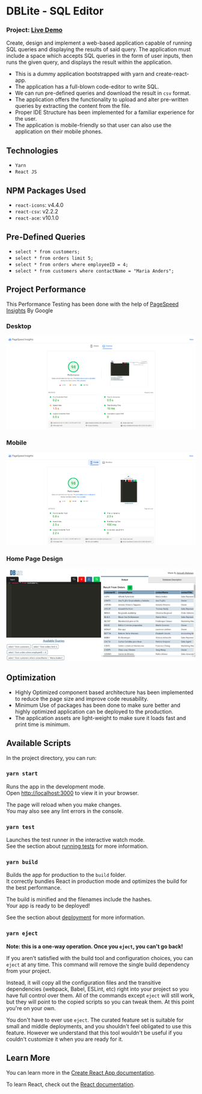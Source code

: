 # DBLite - SQL Editor

### Project: [Live Demo](https://dblite.netlify.app/)


Create, design and implement a web-based application capable of running SQL queries and displaying the results of said query. The application must include a space which accepts SQL queries in the form of user inputs, then runs the given query, and displays the result within the application.

- This is a dummy application bootstrapped with yarn and create-react-app.
- The application has a full-blown code-editor to write SQL.
- We can run pre-defined queries and download the result in `csv` format.
- The application offers the functionality to upload and alter pre-written queries by extracting the content from the file.
- Proper IDE Structure has been implemented for a familiar experience for the user.
- The application is mobile-friendly so that user can also use the application on their mobile phones.

## Technologies
- `Yarn`
- `React JS`

## NPM Packages Used
- `react-icons`: v4.4.0
- `react-csv`: v2.2.2
- `react-ace`: v10.1.0

## Pre-Defined Queries
- `select * from customers;`
- `select * from orders limit 5;`
- `select * from orders where employeeID = 4;`
- `select * from customers where contactName = "Maria Anders";`

## Project Performance
This Performance Testing has been done with the help of [PageSpeed Insights](https://pagespeed.web.dev/) By Google
### Desktop
![Desktop Report](./src/Screenshots/desktop.png?raw=true "Desktop Report")

### Mobile
![Mobile Report](./src/Screenshots/mobile.png?raw=true "Mobile Report")

### Home Page Design
![Home Page Design](./src/Screenshots/home.jpeg?ra=true "Home Page Design")

## Optimization
- Highly Optimized component based architecture has been implemented to reduce the page size and improve code reusability.
- Minimum Use of packages has been done to make sure better and highly optimized application can be deployed to the production.
- The application assets are light-weight to make sure it loads fast and print time is minimum.

## Available Scripts

In the project directory, you can run:

### `yarn start`

Runs the app in the development mode.\
Open [http://localhost:3000](http://localhost:3000) to view it in your browser.

The page will reload when you make changes.\
You may also see any lint errors in the console.

### `yarn test`

Launches the test runner in the interactive watch mode.\
See the section about [running tests](https://facebook.github.io/create-react-app/docs/running-tests) for more information.

### `yarn build`

Builds the app for production to the `build` folder.\
It correctly bundles React in production mode and optimizes the build for the best performance.

The build is minified and the filenames include the hashes.\
Your app is ready to be deployed!

See the section about [deployment](https://facebook.github.io/create-react-app/docs/deployment) for more information.

### `yarn eject`

**Note: this is a one-way operation. Once you `eject`, you can't go back!**

If you aren't satisfied with the build tool and configuration choices, you can `eject` at any time. This command will remove the single build dependency from your project.

Instead, it will copy all the configuration files and the transitive dependencies (webpack, Babel, ESLint, etc) right into your project so you have full control over them. All of the commands except `eject` will still work, but they will point to the copied scripts so you can tweak them. At this point you're on your own.

You don't have to ever use `eject`. The curated feature set is suitable for small and middle deployments, and you shouldn't feel obligated to use this feature. However we understand that this tool wouldn't be useful if you couldn't customize it when you are ready for it.

## Learn More

You can learn more in the [Create React App documentation](https://facebook.github.io/create-react-app/docs/getting-started).

To learn React, check out the [React documentation](https://reactjs.org/).

